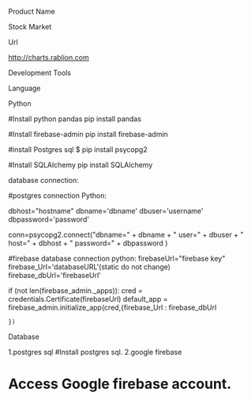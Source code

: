 Product Name

Stock Market

Url

http://charts.rablion.com

Development Tools

Language

Python

#Install python pandas 
pip install pandas


#Install firebase-admin
pip install firebase-admin

#install Postgres sql
$ pip install psycopg2


#Install SQLAlchemy
pip install SQLAlchemy

database connection:

#postgres connection Python:

dbhost="hostname"
dbname='dbname'
dbuser='username'
dbpassword='password'

conn=psycopg2.connect("dbname=" + dbname + " user=" + dbuser + " host=" + dbhost + " password=" + dbpassword )



#firebase database connection python:
firebaseUrl="firebase key"
firebase_Url='databaseURL'(static do not change)
firebase_dbUrl='firebaseUrl'


if (not len(firebase_admin._apps)):
    cred = credentials.Certificate(firebaseUrl)
    default_app = firebase_admin.initialize_app(cred,{firebase_Url : firebase_dbUrl
   
    })



Database

1.postgres sql
  #Install postgres sql.
2.google firebase
  # Access Google firebase  account.
